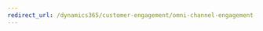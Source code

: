 ```yaml
---
redirect_url: /dynamics365/customer-engagement/omni-channel-engagement-hub/omni-channel-engagement-hub
---
```

